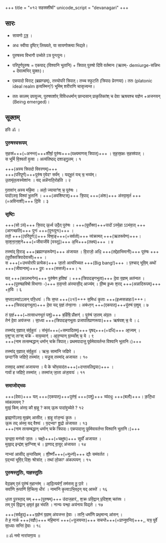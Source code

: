 +++
title = "०१२ सहस्रशीर्षा"
unicode_script = "devanagari"
+++

<div class="js_include" url="../../../../../saMskAraH/mantraH/brahma/Rk/sahasra-shIrShA/"  newLevelForH1="2" includeTitle="false"> </div>  

## सारः

- सायणो [ऽत्र](https://archive.org/stream/Anandashram_Samskrita_Granthavali_Anandashram_Sanskrit_Series/ASS_036_Taittiriya_Aranyakam_With_Sayana_Bhashya_Part_1_-_Babasastri_Phadke_1898#page/n191/mode/2up) ।
- अधः स्वीया दृष्टिर् लिख्यते, या सायणोक्त्या भिद्यते।

- पुरुषस्य विभागौ उच्येते ऽत्र पुनःपुनः।
- परिपूर्णपुरुषः = एकपाद् (विश्वानि भूतानि) + त्रिपात् पुरुषो दिवि वर्तमानः (ऋतम्- demiurge-सन्निभः + देवात्मभिर् युक्तः)।  
- एकपादो विराट् (ब्रह्मण्डम्), तस्योपरि त्रिपात्। तच्च स्फुटति (त्रिपादः प्रेरणया)। ततः (platonic ideal realm इत्यस्मिन्?) भूमिम् शरीराणि चासृज्यन्त।
- ततः कालम् उपयुज्य, पुरुषपशोर् विविधधर्मान् छान्दसान् प्राकृतिकांश् च देवा ऋषयश्च यज्ञेन +अजनयन् (Being emerged)।

## सूक्तम्

हरिः ॐ ।  

### पुरुषस्वरूपम्
स॒हस्र॑+++(~अनन्त)+++शीर्षा॒ पुरु॑षः+++(वक्ष्यमाणस् त्रिपात्)+++ । स॒ह॒स्रा॒क्षः स॒हस्र॑पात् ।  
स भूमिं॑ वि॒श्वतो॑ वृ॒त्वा । अत्य॑तिष्ठद् दशाङ्गु॒लम् । १

+++(अस्य त्रिपादो विवरणम्)+++  
+++(परिपूर्ण)+++पुरु॑ष ए॒वेदꣳ सर्व॑म् । यद्भू॒तं यच् च॒ भव्य॑म्।  
उ॒तामृ॑त॒त्वस्येशा॑नः । यद् अन्ने॑नाति॒रोह॑ति । २

ए॒तावा॑न् अस्य महि॒मा । अतो॒ ज्यायाꣳ॑श् च॒ पूरु॑षः ।  
पादो॑ऽस्य॒ विश्वा॑ भू॒तानि॑ । +++(अवशिष्टस्)+++ त्रि॒पाद् +++(अंशः)+++ अ॑स्या॒मृतं॑ +++(=अविनाशी)+++ दि॒वि । ३

### सृष्टिः
+++(सो ऽयं)+++ त्रि॒पाद् ऊ॒र्ध्व उदै॒त् पुरु॑षः । +++(पूर्वोक्त)+++पादो॑ ऽस्ये॒हा ऽऽभ॑वा॒त् +++(आगच्छति)+++ पुनः॑ +++(पुनःपुनः)+++ ।  
ततो॒ +++((परिपूर्णः))+++ विष्व॒ङ्+++(=सर्वतो)+++ व्य॑क्रामत् +++(ऋतरूपेण)+++। सा॒श॒ना॒न॒श॒ने+++(=जीवाजीवे [वस्तू])+++ अ॒भि+++(लक्ष्य)+++ । ४

तस्मा॑द् वि॒राड् +++(ब्रह्माण्डरूपेण)+++ अ॑जायत । वि॒राजो॒ अधि॒ +++(तद्देहाभिमानी)+++ पूरु॑षः +++(पूर्वोक्तत्रिपादेवासौ)+++ ।  
स +++(=उभयोरपि प्रत्येकः)+++ जा॒तो अत्य॑रिच्यत +++(Big bang!)+++ । प॒श्चाद् भूमि॒म् अथो॑ +++(जीवानाम्)+++ पु॒रः +++(ससर्ज)+++। ५

यत् +++(कालभागेन)+++ पुरु॑षेण ह॒विषा॑ । +++(त्रिपादङ्गभूता)+++ दे॒वा य॒ज्ञम् अत॑न्वत ।  
+++(पुरुषहविषो विभागाः -)+++ व॒स॒न्तो अ॑स्यासी॒द् आज्य॑म् । ग्री॒ष्म इ॒ध्मः श॒रद् +++(अन्नादिरूपम्)+++ +ह॒विः । ६

स॒प्ताऽस्या॑ऽऽसन् परि॒धयः॑ । त्रिः स॒प्त +++(२१!)+++ स॒मिधः॑ कृ॒ताः +++(इध्मसन्नाहः!)+++।  
+++(त्रिपादङ्गभूता)+++ दे॒वा यद् य॒ज्ञं त॑न्वा॒नाः । अब॑ध्न॒न् +++(एकपात्)+++पु॑रुषं प॒शुम् । ७

तं य॒ज्ञं+++(~तत्साधनभूतं पशुं)+++ ब॒र्हिषि॒ प्रौक्षन्॑ । पुरु॑षं जा॒तम् अ॑ग्र॒तः ।  
तेन॑ दे॒वा अय॑जन्त । सा॒ध्या +++(त्रिपादङ्गभूताः प्रजापतिप्राणरूपाः)+++ ऋष॑यश् च॒ ये । ८

तस्मा॑द् य॒ज्ञात् स॑र्व॒हुतः॑ । संभृ॑तं+++(=सम्पादितम्)+++ पृषद्+++(=दधि)+++ आ॒ज्यम् ।  
प॒शूꣳस् ताꣳश् च॑क्रे - वाय॒व्यान्॑ । आ॒र॒ण्यान् ग्रा॒म्याँश् च॒ ये । ९  
+++(नाम तत्सम्बद्धान् धर्मान् चक्रे त्रिपात्। प्रथमपादात्तु पूर्वमेवावर्तन्त विश्वानि भूतानि।)+++

तस्मा॑द् य॒ज्ञात् स॑र्व॒हुतः॑ । ऋचः॒ सामा॑नि जज्ञिरे ।  
छन्दाꣳ॑सि जज्ञिरे॒ तस्मा॑त् । यजु॒स् तस्मा॑द् अजायत । १०

तस्मा॒द् अश्वा॑ अजायन्त । ये के चो॑भ॒याद॑तः+++(=दन्तावलिद्वयाः)+++ ।  
गावो॑ ह जज्ञिरे॒ तस्मा॑त् । तस्मा॑ज् जा॒ता अ॑जा॒वयः॑ । ११

### समाजोद्भवः
+++(देवाः)+++ यत् +++(एकपात्)+++पुरु॑षं॒ +++(पशुं)+++ व्य॑दधुः +++(बलौ)+++। क॒ति॒धा व्य॑कल्पयन् ?  
मुखं॒ किम् अ॑स्य॒ कौ बा॒हू ? काव् ऊ॒रू पादा॑वुच्येते ? १२

ब्रा॒ह्म॒णो॑ऽस्य॒ मुख॑म् आसीत् । बा॒हू रा॑ज॒न्यः॑ कृ॒तः ।  
ऊ॒रू तद् अ॑स्य॒ यद् वैश्यः॑ । प॒द्भ्याꣳ शू॒द्रो अ॑जायत । १३  
+++(नाम तत्सम्बद्धान् धर्मान् चक्रे त्रिपादः। एकपादात्तु पूर्वमेवावर्तन्त विश्वानि भूतानि।)+++

च॒न्द्रमा॒ मन॑सो जा॒तः । चक्षोः॒+++(=चक्षुषः)+++ सूर्यो॑ अजायत ।  
मुखा॒द् इन्द्र॑श् चा॒ग्निश् च॑ ।  प्रा॒णाद् वा॒युर् अ॑जायत । १४  

नाभ्या॑ आसीद् अ॒न्तरि॑क्षम् । शी॒र्ष्णो+++(=मूर्ध्ना)+++ द्यौः सम॑वर्तत ।  
प॒द्भ्यां भूमि॒र् दिशः॒ श्रोत्रा॑त् । तथा॑ लो॒काꣳ अ॑कल्पयन् । १५

### पुरुषस्तुतिः, यज्ञस्तुतिः
वेदा॒हम् ए॒तं पुरु॑षं म॒हान्त॑म् । आ॒दि॒त्यव॑र्णं॒ तम॑सस् तु॒ पा॒रे ।  
सर्वा॑णि रू॒पाणि॑ वि॒चित्य॒ धीरः॑ । नामा॑नि कृ॒त्वाऽभि॒वद॒न् यद् आस्ते॑ । १६

धा॒ता पु॒रस्ता॒द् यम् +++(पुरुषम्)+++ उ॑दाज॒हार॑,, श॒क्रः प्रवि॒द्वान् प्र॒दिश॒श् चत॑स्रः ।  
तम् ए॒वं वि॒द्वान् अ॒मृत॑ इ॒ह भ॑वति । नान्यः पन्था॒ अय॑नाय विद्यते । १७

+++(सर्वहुद्)+++य॒ज्ञेन॑ य॒ज्ञम् अ॑यजन्त दे॒वाः । तानि॒ धर्मा॑णि प्रथ॒मान्य् आ॑सन् ।  
ते ह॒ नाकं॑ +++(यज्ञैः)+++ महि॒मानः॑ +++(=पूजयन्तः)+++ सचन्ते+++(=प्राप्नुवन्ति)+++,, यत्र॒ पूर्वे॑ सा॒ध्याः सन्ति॑ दे॒वाः । १८

॥ ॐ नमो नारा॑यणा॒य ॥
